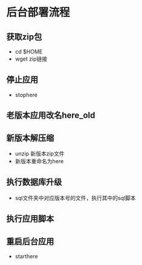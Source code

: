 # 后台部署流程




## 获取zip包

* cd $HOME
* wget zip链接


## 停止应用

* stophere

## 老版本应用改名here_old
## 新版本解压缩
* unzip 新版本zip文件
* 新版本重命名为here

## 执行数据库升级
* sql文件夹中对应版本号的文件，执行其中的sql脚本

## 执行应用脚本

## 重启后台应用
* starthere

